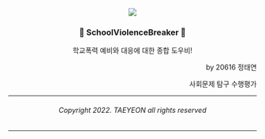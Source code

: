 <div align=center>
<image src="https://github.com/error0918/SchoolViolenceBreaker/blob/master/app/src/main/res/mipmap-xxxhdpi/ic_launcher_round.png?raw=true"/>
  
### 🚨 SchoolViolenceBreaker 🚨
학교폭력 예비와 대응에 대한 종합 도우비!

</div>


  
<div align=right>

by 20616 정태연

사회문제 탐구 수행평가

</div>

---

<div align=center>

###### Copyright 2022. TAEYEON all rights reserved

</div>

---



